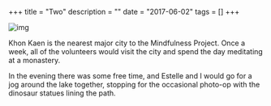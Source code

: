 +++
title = "Two"
description = ""
date = "2017-06-02"
tags = []
+++

![img](/images/photos/2.png)

Khon Kaen is the nearest major city to the Mindfulness Project. Once a week, all of the volunteers would visit the city and spend the day meditating at a monastery.

In the evening there was some free time, and Estelle and I would go for a jog around the lake together, stopping for the occasional photo-op with the dinosaur statues lining the path.
